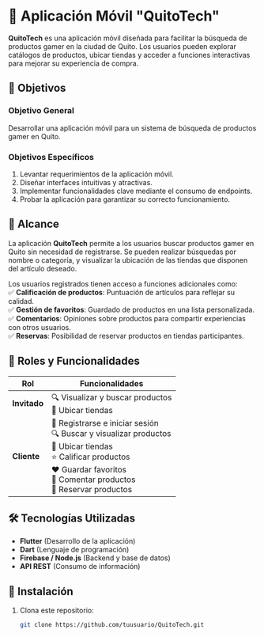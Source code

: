 # 📱 Aplicación Móvil "QuitoTech"

**QuitoTech** es una aplicación móvil diseñada para facilitar la búsqueda de productos gamer en la ciudad de Quito. Los usuarios pueden explorar catálogos de productos, ubicar tiendas y acceder a funciones interactivas para mejorar su experiencia de compra.

## 🎯 Objetivos  

### **Objetivo General**  
Desarrollar una aplicación móvil para un sistema de búsqueda de productos gamer en Quito.  

### **Objetivos Específicos**  
1. Levantar requerimientos de la aplicación móvil.  
2. Diseñar interfaces intuitivas y atractivas.  
3. Implementar funcionalidades clave mediante el consumo de endpoints.  
4. Probar la aplicación para garantizar su correcto funcionamiento.  

## 📌 Alcance  

La aplicación **QuitoTech** permite a los usuarios buscar productos gamer en Quito sin necesidad de registrarse. Se pueden realizar búsquedas por nombre o categoría, y visualizar la ubicación de las tiendas que disponen del artículo deseado.  

Los usuarios registrados tienen acceso a funciones adicionales como:  
✅ **Calificación de productos**: Puntuación de artículos para reflejar su calidad.  
✅ **Gestión de favoritos**: Guardado de productos en una lista personalizada.  
✅ **Comentarios**: Opiniones sobre productos para compartir experiencias con otros usuarios.  
✅ **Reservas**: Posibilidad de reservar productos en tiendas participantes.  

## 👥 Roles y Funcionalidades  

| Rol          | Funcionalidades |
|-------------|---------------|
| **Invitado** | 🔍 Visualizar y buscar productos <br> 📍 Ubicar tiendas |
| **Cliente**  | 📝 Registrarse e iniciar sesión <br> 🔍 Buscar y visualizar productos <br> 📍 Ubicar tiendas <br> ⭐ Calificar productos <br> ❤️ Guardar favoritos <br> 💬 Comentar productos <br> 🛒 Reservar productos |

## 🛠 Tecnologías Utilizadas  
- **Flutter** (Desarrollo de la aplicación)  
- **Dart** (Lenguaje de programación)  
- **Firebase / Node.js** (Backend y base de datos)  
- **API REST** (Consumo de información)  

## 🚀 Instalación  

1. Clona este repositorio:  
   ```bash
   git clone https://github.com/tuusuario/QuitoTech.git
